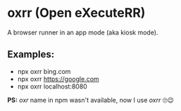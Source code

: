 # oxrr (Open eXecuteRR)

A browser runner in an app mode (aka kiosk mode).

## Examples:

* npx oxrr bing.com
* npx oxrr https://google.com
* npx oxrr localhost:8080

**PS:** *oxr* name in npm wasn't available, now I use *oxrr* 🙄😉
 